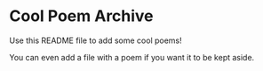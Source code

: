 # Cool Poem Archive

Use this README file to add some cool poems! 

You can even add a file with a poem if you want it to be kept aside.
